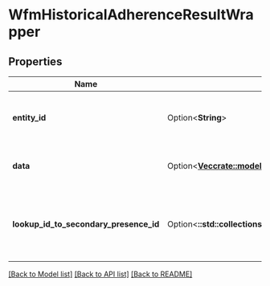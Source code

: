 # WfmHistoricalAdherenceResultWrapper

## Properties

Name | Type | Description | Notes
------------ | ------------- | ------------- | -------------
**entity_id** | Option<**String**> | The operation ID of the historical adherence query | [optional]
**data** | Option<[**Vec<crate::models::HistoricalAdherenceQueryResult>**](HistoricalAdherenceQueryResult.md)> | The list of historical adherence query results | [optional]
**lookup_id_to_secondary_presence_id** | Option<**::std::collections::HashMap<String, String>**> | Map of secondary presence lookup ID to corresponding secondary presence ID | [optional]

[[Back to Model list]](../README.md#documentation-for-models) [[Back to API list]](../README.md#documentation-for-api-endpoints) [[Back to README]](../README.md)


